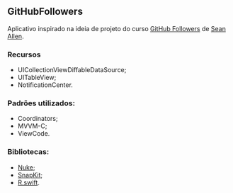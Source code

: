 ## GitHubFollowers
Aplicativo inspirado na ideia de projeto do curso [GitHub Followers](https://seanallen.teachable.com/p/take-home) de [Sean Allen](https://github.com/SAllen0400).

### Recursos
- UICollectionViewDiffableDataSource;
- UITableView;
- NotificationCenter.

### Padrões utilizados:
- Coordinators;
- MVVM-C;
- ViewCode.

### Bibliotecas:
- [Nuke](https://kean.blog/nuke/guides/welcome);
- [SnapKit](https://snapkit.io/);
- [R.swift](https://github.com/mac-cain13/R.swift).
